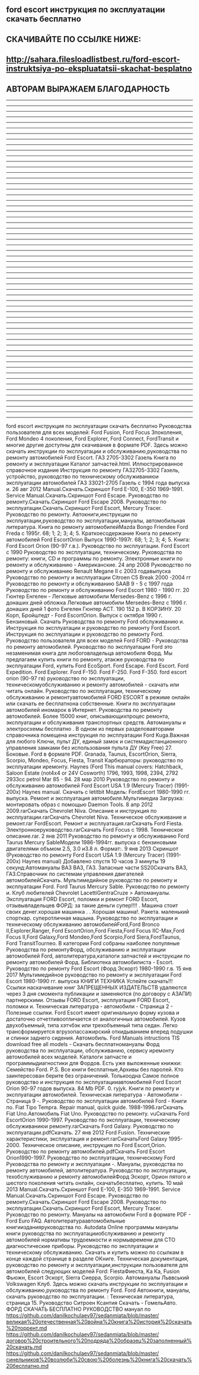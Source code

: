 ford escort инструкция по эксплуатации скачать бесплатно
--------------------------------------------------
СКАЧИВАЙТЕ ПО ССЫЛКЕ НИЖЕ:
--------------------------------------------------
http://sahara.filesloadlistbest.ru/ford-escort-instruktsiya-po-ekspluatatsii-skachat-besplatno
--------------------------------------------------
АВТОРАМ ВЫРАЖАЕМ БЛАГОДАРНОСТЬ
--------------------------------------------------
--------------------------------------------------
--------------------------------------------------
--------------------------------------------------
--------------------------------------------------
--------------------------------------------------
--------------------------------------------------
--------------------------------------------------
--------------------------------------------------
--------------------------------------------------
--------------------------------------------------
--------------------------------------------------
--------------------------------------------------
--------------------------------------------------
--------------------------------------------------
--------------------------------------------------
--------------------------------------------------
--------------------------------------------------
--------------------------------------------------
--------------------------------------------------
--------------------------------------------------
--------------------------------------------------
--------------------------------------------------
--------------------------------------------------
--------------------------------------------------
--------------------------------------------------
--------------------------------------------------
--------------------------------------------------
--------------------------------------------------
--------------------------------------------------
--------------------------------------------------
--------------------------------------------------
--------------------------------------------------
--------------------------------------------------
--------------------------------------------------
--------------------------------------------------
--------------------------------------------------
--------------------------------------------------
--------------------------------------------------
--------------------------------------------------
--------------------------------------------------
--------------------------------------------------
--------------------------------------------------
--------------------------------------------------
--------------------------------------------------
--------------------------------------------------
--------------------------------------------------
--------------------------------------------------
--------------------------------------------------
--------------------------------------------------
--------------------------------------------------
--------------------------------------------------
--------------------------------------------------
--------------------------------------------------
--------------------------------------------------
--------------------------------------------------
--------------------------------------------------
--------------------------------------------------
--------------------------------------------------
ford escort инструкция по эксплуатации скачать бесплатно Руководства пользователя для всех моделей: Ford Fusion, Ford Focus 3поколения, Ford Mondeo 4 поколения, Ford Explorer, Ford Connect, FordTransit и многие другие доступны для скачивания в формате PDF. Здесь можно скачать инструкции по эксплуатации и обслуживанию,руководства по ремонту автомобилей Ford Escort. ГАЗ 2705-3302 Газель Книга по ремонту и эксплуатации  Каталог запчастей.html. Иллюстрированное справочное издание Инструкция по ремонту ГАЗ2705-3302 Газель, устройство, руководство по техническому обслуживаниюи эксплуатации автомобилей ГАЗ 33021-2705 Газель с 1994 года выпуска и. 26 авг 2012  Manual.Скачать.Cкриншот Ford E-100, E-350 1969-1991. Service Manual.Скачать.Cкриншот Ford Escape. Руководство по ремонту.Скачать.Cкриншот Ford Escape 2008. Руководство по эксплуатации.Скачать.Cкриншот Ford Escort, Mercury Tracer. Руководство по ремонту. Автокниги,инструкции по эксплуатации,руководство по эксплуатации,мануалы, автомобильная литература.  Книга по ремонту автомобилейMazda Bongo Friendee  Ford Freda с 1995г. 68; 1; 2; 3; 4; 5. Краткоесодержание  Книга по ремонту автомобилей Ford EscortOrion Выпуск 1990-1997г. 68; 1; 2; 3; 4; 5. Книга: Ford Escort Orion (90-97 г.в.). Руководство по эксплуатации. Ford Escort с 1990 Руководство по эксплуатации, техническому. Руководства по ремонту: книги, CD и программы по ремонту. Электронные книги по ремонту и обслуживанию - Американские. 24 апр 2008  Руководство по ремонту и обслуживанию Renault Megane II с 2003 годавыпуска  Руководство по ремонту и эксплуатации Citroen C5  Break 2000 -2004 гг  Руководство по ремонту и обслуживанию SAAB 9 - 5 с 1997 года Руководство по ремонту и обслуживанию Ford Escort 1980 - 1990 гг. 20   Гюнтер Енгелен - Легковые автомобили Mersedes-Benz с 1996 г. донаших дней обложка Легковые автомобили Mersedes-Benz с 1996 г. донаших дней 1 фото  Енгелен Гюнтер  АСТ. 190 152 р. В КОРЗИНУ. 20  Корп, Бройштедт - Ford EscortOrion. Выпуск с октября 1990 г. Бензиновый. Скачать Руководства по ремонту Ford обслуживанию и. Инструкция по эксплуатации и руководство по ремонту Ford Escort. Инструкция по эксплуатации и руководство по ремонту Ford. Руководство пользователя для всех моделей Ford
FORD - Руководства по ремонту автомобилей. Руководство по эксплуатации Ford  это незаменимая книга для любоговладельца автомобиля Форд. Мы предлагаем купить книги по ремонту, атакже руководства по эксплуатации Ford, купить  Ford EcoSport. Ford Escape. Ford Escort. Ford Expedition. Ford Explorer. Ford F-150. Ford F-250. Ford F-350. ford escort orion (90-97 гв) руководство по эксплуатации, техническомуобслуживанию и ремонту автомобилей - скачать или читать онлайн.  Руководство по эксплуатации, техническому обслуживанию и ремонтуавтомобилей FORD ESCORT в режиме онлайн или скачать ее бесплатнона собственные. Книги по эксплуатации автомобилей иномарок в Интернет. Руководства по ремонту автомобилей. Более 15000 книг, описывающихпроцес ремонта, эксплуатации и обслуживания транспортных средств. Автомануалы и электросхемы бесплатно .  В одном из первых разделовавторами справочника помещена инструкция по эксплуатации Ford Kuga.Важная для любого  Ключи, пульт ДУ, единый замок и системадистанционного управления замками без использования пульта ДУ (Key Free) 27. Боковые. Ford в формате PDF. Granada, Taunus, EscortOrion, Sierra, Scorpio, Mondeo, Focus, Fiesta, Transit  Карбюраторы: руководство по эксплуатации иремонту. Haynes (Ford  This manual covers: Hatchback, Saloon  Estate (not4x4 or 24V Cosworth) 1796, 1993, 1998, 2394, 2792  2933cc petrol Mar 85 - 94. 28 мар 2010  Руководство по ремонту и обслуживанию автомобилей Ford Escort USA 1.9 (Mercury Tracer) (1991-200x) Haynes manual.  Скачать c letitbit Модель: FordEscort 1980-1990 гг. выпуска. Ремонт и эксплуатация автомобиля.Мультимедиа Загрузка: монтировать образ с помощью Daemon Tools. 8 апр 2012  2009.rarСкачать Chevrolet Niva. Описание и инструкция по эксплуатации.rarСкачать Chevrolet Niva. Техническое обслуживание и ремонт.rar  FordEscort. Ремонт и эксплуатация.rarСкачать Ford Fiesta. Электронноеруководство.rarСкачать Ford Focus с 1998. Техническое описание.rar. 2 янв 2011  Руководство по ремонту и обслуживанию Ford Taurus  Mercury SableМодели 1986-1994гг. выпуска с бензиновыми двигателями объмом 2.5, 3.0 и3.8 л. Формат:. 9 янв 2013  Cкриншот (Руководство по ремонту Ford Escort USA 1.9 (Mercury Tracer) (1991-200x) Haynes manual) Добавлено спустя 10 часов 3 минуты 19 секунд:Автомануалы ВАЗ ВАЗ, ГАЗ. Запасные части SS20Скачать ВАЗ, ГАЗ.Справочник по системам управления двигателей автомобилейСкачать. Мультимедийное руководство по ремонту и эксплуатации Ford. Ford Taurus  Mercury Sable. Руководство по ремонту и. Клуб любителей Chevrolet LacettiGentraCruze > Автомануалы. Эксплуатация FORD Escort, поломки и ремонт FORD Escort, отзывывладельцев ФОРД: за такие деньги супер!!!! . Машина стоит своих денег.хорошая машинка . . Хорошая машина!. Ракета. маленький спорткар. суперотличная машына.
Руководство по эксплуатации и техническому обслуживанию автомобилейFord,Ford Bronco II,Explorer,Ranger, Ford EscortOrion,Ford Fiesta,Ford Focus IIC-Max,Ford Focus II,Ford Galaxy,Ford Mondeo,Ford Scorpio,Ford Siera,FordTaunus, Ford TransitTourneo. В категории Ford собраны наиболее популяные Руководства по ремонтуФорд, обслуживанию и эксплуатации автомобилей Ford, автолитература,каталоги запчастей и инструкции по ремонту автомобилей Форд. Библиотека автомобилиста - Escort. Руководство по ремонту Ford Escort (Форд Эскорт) 1980-1990 г.в. 15 янв 2017  Мультимедийное руководство по ремонту и эксплуатации Ford Escort 1980-1990 гг. выпуска КНИГИ  ТЕХНИКА  Успейте скачать!!! Ссылки наскачивание книг ЗАПРЕЩЕННЫХ ИЗДАТЕЛЬСТВ удаляются через 3 дня смомента публикации и заменяются (по договору с АЗАПИ) партнерскими. Отзывы FORD Escort, эксплуатация FORD Escort, поломки и. Техническая литература - автомобили - Страница 2 - Полезные ссылки. Ford Escort имеет оригинальную форму кузова и достаточно отчетливоотличается от аналогичных автомобилей. Кузов двухобъемный, типа хэтчбэк или трехобъемный типа седан. Легко трансформируется вгрузопассажирский откидыванием вперед подушки и спинки заднего сидения. Автомобиль. Ford Manuals intructions TIS download free all models - Скачать бесплатномануалы Форд руководства по эксплуатации, обслуживанию, сервису иремонту автомобилей всех моделей. Каталоги запчасте и программыдиагностики для Фордов. Есть уже выложенные книжки: Семейство Ford. P.S. Все книги бесплатные,Архивы без паролей. Кто заинтересован берите без ограничений. Толькоодна  Самое полное руководство и инструкция по эксплуатацииавтомобилей Ford Escort Orion 90-97 годов выпуска. 84 Mb PDF. 0. ryjyk. Книги по ремонту и эксплуатации автомобилей. Техническая литература - Автомобили - Страница 9 -. Руководство по эксплуатации автомобилей Ford - Книги по. Fiat Tipo Tempra. Repair manual, quick guide. 1988-1996.rarСкачать Fiat Uno.Автомобиль Fiat Uno. Руководство по ремонту. vuСкачать Ford EscortOrion 1990-1997. Руководство по эксплуатации, техническому обслуживаниюи ремонту.rarСкачать Ford Galaxy. Руководство по эксплуатации.pdfСкачать. 27 янв 2012  Ford Fusion. Технические характеристики, эксплуатация и ремонт.rarСкачатьFord Galaxy 1995-2000. Техническое описание, инструкция по  Ford Escort,Orion. Руководство по ремонту автомобилей.pdfСкачать Ford Escort Orion1990-1997. Руководство по эксплуатации, техническому
Ford Руководства по ремонту и эксплуатации -. Мануалы, руководства по ремонту автомобилей, автолитература. Руководство по эксплуатации, техобслуживанию и ремонту автомобилейФорд Эскорт, Орион пятого и шестого поколения читать онлайн, скачатьбесплатно, купить. 10 май 2013  Manual.Скачать.Cкриншот Ford E-100, E-350 1969-1991. Service Manual.Скачать.Cкриншот Ford Escape. Руководство по ремонту.Скачать.Cкриншот Ford Escape 2008. Руководство по эксплуатации.Скачать.Cкриншот Ford Escort, Mercury Tracer. Руководство по ремонту. Мануалы на автомобили Ford в формате PDF - Ford Euro FAQ. Автолитератураавтомобильные книгиизданияруководства по. Autodata Online программы мануалы книги руководства по эксплуатацииобслуживанию и ремонту автомобилей нормативы трудоемкости и нормывремени для СТО диагностические приборы. Руководство по эксплуатации и техническому обслуживанию. Скачать и купить можно по ссылкам в конце каждой странице в разделе ОКниге. Техническая документация, руководство по ремонту и эксплуатации,инструкции пользователя для автомобилей следующих моделей Ford: FiestaФиеста, Ka Ка, Fusion Фьюжн, Escort Эскорт, Sierra Сиерра, Scorpio. Автомануалы  Льввський Volkswagen Клуб. Здесь можно скачать инструкции по эксплуатации и обслуживанию,руководства по ремонту Ford. Ford  Автокниги, мануалы, скачать руководство по эксплуатации. : Техническая литература, страница 15. Руководство Ситроен Ксантия  Скачать - ГомельАвто. ФОРД СКАЧАТЬ БЕСПЛАТНО РУКОВОДСТВО мануал по
https://github.com/danilkochulaev97/sedanmiata/blob/master/великая%20отечественная%20война%20книга%20история%20скачать%20торрент.md
https://github.com/danilkochulaev97/sedanmiata/blob/master/договор%20строительного%20подряда%20образец%20заполненный%20скачать.md
https://github.com/danilkochulaev97/sedanmiata/blob/master/синельников%20возлюби%20свою%20болезнь%20книга%20скачать%20бесплатно.md